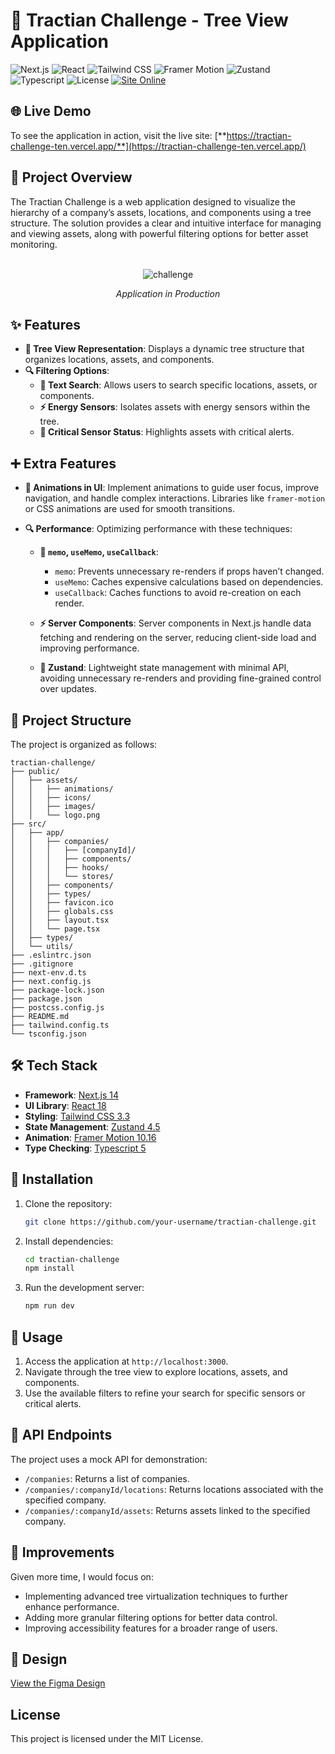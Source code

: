 # 🚀 Tractian Challenge - Tree View Application

![Next.js](https://img.shields.io/badge/Next.js-14.0.1-blue) ![React](https://img.shields.io/badge/React-18.0.0-blue) ![Tailwind CSS](https://img.shields.io/badge/TailwindCSS-3.3.0-blue) ![Framer Motion](https://img.shields.io/badge/Framer--Motion-10.16.4-blue) ![Zustand](https://img.shields.io/badge/Zustand-4.5.5-blue) ![Typescript](https://img.shields.io/badge/Typescript-5.0-blue) ![License](https://img.shields.io/badge/License-MIT-green) [![Site Online](https://img.shields.io/badge/Site-Online-brightgreen)](https://tractian-challenge-ten.vercel.app/)

## 🌐 Live Demo

To see the application in action, visit the live site:
[**https://tractian-challenge-ten.vercel.app/**](https://tractian-challenge-ten.vercel.app/)

## 📖 Project Overview

The Tractian Challenge is a web application designed to visualize the hierarchy of a company’s assets, locations, and components using a tree structure. The solution provides a clear and intuitive interface for managing and viewing assets, along with powerful filtering options for better asset monitoring.

<br/>

<div align="center">
  <img src="https://github.com/user-attachments/assets/c084259c-7f43-4197-b29e-dea97f22abfa" alt="challenge" />
  <p><em>Application in Production</em></p>
</div

---

## ✨ Features

- **🌳 Tree View Representation**: Displays a dynamic tree structure that organizes locations, assets, and components.
- **🔍 Filtering Options**:
  - **📝 Text Search**: Allows users to search specific locations, assets, or components.
  - **⚡ Energy Sensors**: Isolates assets with energy sensors within the tree.
  - **🚨 Critical Sensor Status**: Highlights assets with critical alerts.

## ➕ Extra Features

- **🌳 Animations in UI**:
  Implement animations to guide user focus, improve navigation, and handle complex interactions. Libraries like `framer-motion` or CSS animations are used for smooth transitions.

- **🔍 Performance**:
  Optimizing performance with these techniques:

  - **📝 `memo`, `useMemo`, `useCallback`**:

    - `memo`: Prevents unnecessary re-renders if props haven’t changed.
    - `useMemo`: Caches expensive calculations based on dependencies.
    - `useCallback`: Caches functions to avoid re-creation on each render.

  - **⚡ Server Components**:
    Server components in Next.js handle data fetching and rendering on the server, reducing client-side load and improving performance.

  - **🚨 Zustand**:
    Lightweight state management with minimal API, avoiding unnecessary re-renders and providing fine-grained control over updates.

## 📂 Project Structure

The project is organized as follows:

```
tractian-challenge/
├── public/
│   ├── assets/
│   │   ├── animations/
│   │   ├── icons/
│   │   ├── images/
│   │   └── logo.png
├── src/
│   ├── app/
│   │   ├── companies/
│   │   │   ├── [companyId]/
│   │   │   ├── components/
│   │   │   ├── hooks/
│   │   │   └── stores/
│   │   ├── components/
│   │   ├── types/
│   │   ├── favicon.ico
│   │   ├── globals.css
│   │   ├── layout.tsx
│   │   └── page.tsx
│   ├── types/
│   └── utils/
├── .eslintrc.json
├── .gitignore
├── next-env.d.ts
├── next.config.js
├── package-lock.json
├── package.json
├── postcss.config.js
├── README.md
├── tailwind.config.ts
└── tsconfig.json
```

## 🛠️ Tech Stack

- **Framework**: [Next.js 14](https://nextjs.org/)
- **UI Library**: [React 18](https://reactjs.org/)
- **Styling**: [Tailwind CSS 3.3](https://tailwindcss.com/)
- **State Management**: [Zustand 4.5](https://zustand-demo.pmnd.rs/)
- **Animation**: [Framer Motion 10.16](https://www.framer.com/motion/)
- **Type Checking**: [Typescript 5](https://www.typescriptlang.org/)

## 🚀 Installation

1. Clone the repository:
   ```bash
   git clone https://github.com/your-username/tractian-challenge.git
   ```
2. Install dependencies:
   ```bash
   cd tractian-challenge
   npm install
   ```
3. Run the development server:
   ```bash
   npm run dev
   ```

## 🎯 Usage

1. Access the application at `http://localhost:3000`.
2. Navigate through the tree view to explore locations, assets, and components.
3. Use the available filters to refine your search for specific sensors or critical alerts.

## 📡 API Endpoints

The project uses a mock API for demonstration:

- `/companies`: Returns a list of companies.
- `/companies/:companyId/locations`: Returns locations associated with the specified company.
- `/companies/:companyId/assets`: Returns assets linked to the specified company.

## 📝 Improvements

Given more time, I would focus on:

- Implementing advanced tree virtualization techniques to further enhance performance.
- Adding more granular filtering options for better data control.
- Improving accessibility features for a broader range of users.

## 🎨 Design

[View the Figma Design](https://www.figma.com/file/F52Yv8RmGoGOYcV9CiuIZ1/%5BCareers%5D-Frontend-Challenge-v2?type=design&node-id=0-1&mode=design&t=r3n2A4W0ZFUwVjAs-0)

## License

This project is licensed under the MIT License.
